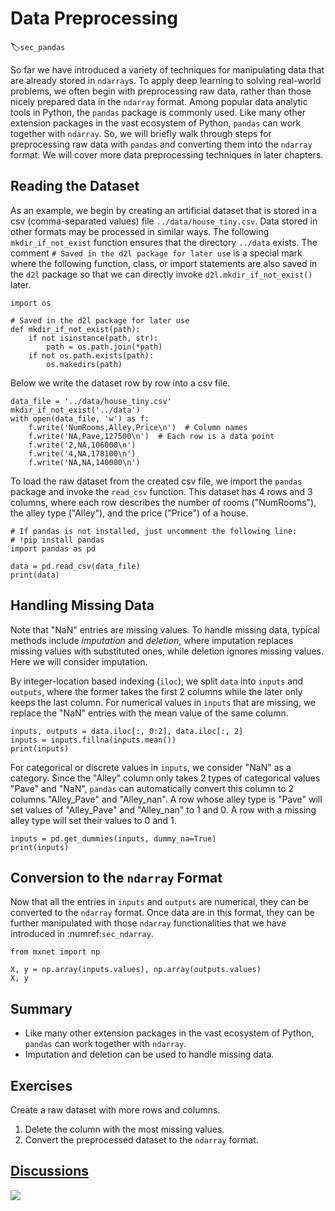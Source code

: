# Data Preprocessing
:label:`sec_pandas`

So far we have introduced a variety of techniques for manipulating data that are already stored in `ndarray`s.
To apply deep learning to solving real-world problems,
we often begin with preprocessing raw data, rather than those nicely prepared data in the `ndarray` format.
Among popular data analytic tools in Python, the `pandas` package is commonly used.
Like many other extension packages in the vast ecosystem of Python,
`pandas` can work together with `ndarray`.
So, we will briefly walk through steps for preprocessing raw data with `pandas`
and converting them into the `ndarray` format.
We will cover more data preprocessing techniques in later chapters.

## Reading the Dataset

As an example, we begin by creating an artificial dataset that is stored in a csv (comma-separated values) file `../data/house_tiny.csv`. Data stored in other formats may be processed in similar ways. The following `mkdir_if_not_exist` function ensures that the directory `../data` exists. The comment `# Saved in the d2l package for later use` is a special mark where the following function, class, or import statements
are also saved in the `d2l` package so that we can directly invoke `d2l.mkdir_if_not_exist()` later.

```{.python .input}
import os

# Saved in the d2l package for later use
def mkdir_if_not_exist(path):
    if not isinstance(path, str):
        path = os.path.join(*path)
    if not os.path.exists(path):
        os.makedirs(path)
```

Below we write the dataset row by row into a csv file.

```{.python .input}
data_file = '../data/house_tiny.csv'
mkdir_if_not_exist('../data')
with open(data_file, 'w') as f:
    f.write('NumRooms,Alley,Price\n')  # Column names
    f.write('NA,Pave,127500\n')  # Each row is a data point
    f.write('2,NA,106000\n')
    f.write('4,NA,178100\n')
    f.write('NA,NA,140000\n')
```

To load the raw dataset from the created csv file,
we import the `pandas` package and invoke the `read_csv` function.
This dataset has $4$ rows and $3$ columns, where each row describes the number of rooms ("NumRooms"), the alley type ("Alley"), and the price ("Price") of a house.

```{.python .input}
# If pandas is not installed, just uncomment the following line:
# !pip install pandas
import pandas as pd

data = pd.read_csv(data_file)
print(data)
```

## Handling Missing Data

Note that "NaN" entries are missing values.
To handle missing data, typical methods include *imputation* and *deletion*,
where imputation replaces missing values with substituted ones,
while deletion ignores missing values. Here we will consider imputation.

By integer-location based indexing (`iloc`), we split `data` into `inputs` and `outputs`,
where the former takes the first 2 columns while the later only keeps the last column.
For numerical values in `inputs` that are missing, we replace the "NaN" entries with the mean value of the same column.

```{.python .input}
inputs, outputs = data.iloc[:, 0:2], data.iloc[:, 2]
inputs = inputs.fillna(inputs.mean())
print(inputs)
```

For categorical or discrete values in `inputs`, we consider "NaN" as a category.
Since the "Alley" column only takes 2 types of categorical values "Pave" and "NaN",
`pandas` can automatically convert this column to 2 columns "Alley_Pave" and "Alley_nan".
A row whose alley type is "Pave" will set values of "Alley_Pave" and "Alley_nan" to $1$ and $0$.
A row with a missing alley type will set their values to $0$ and $1$.

```{.python .input}
inputs = pd.get_dummies(inputs, dummy_na=True)
print(inputs)
```

## Conversion to the  `ndarray` Format

Now that all the entries in `inputs` and `outputs` are numerical, they can be converted to the `ndarray` format.
Once data are in this format, they can be further manipulated with those `ndarray` functionalities that we have introduced in :numref:`sec_ndarray`.

```{.python .input}
from mxnet import np

X, y = np.array(inputs.values), np.array(outputs.values)
X, y
```

## Summary

* Like many other extension packages in the vast ecosystem of Python, `pandas` can work together with `ndarray`.
* Imputation and deletion can be used to handle missing data.


## Exercises

Create a raw dataset with more rows and columns.

1. Delete the column with the most missing values.
2. Convert the preprocessed dataset to the `ndarray` format.


## [Discussions](https://discuss.mxnet.io/t/4973)

![](../img/qr_pandas.svg)
